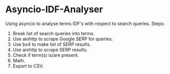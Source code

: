 # Asyncio-IDF-Analyser
Using asyncio to analyse terms IDF's with respect to search queries.
Steps:
1. Break list of search queries into terms. 
2. Use aiohttp to scrape Google SERP for queries.
3. Use bs4 to make list of SERP results.
4. Use aiohttp to scrape SERP results.
5. Check if term(s) is/are present.
6. Math.
7. Export to CSV.
